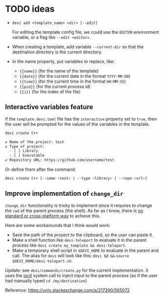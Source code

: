 # TODO ideas

- `devi add <template_name> <dir> [--edit]`

  For editing the template config file, we could use the `EDITOR`
  environment variable, or a flag like `--edit <editor>`.

- When creating a template, add variable `--current-dir` so that the
  destination directory is the current directory.

- In the name property, put variables to replace, like:
  - `{{name}}` (for the name of the template)
  - `{{date}}` (for the current date in the format `YYYY-MM-DD`)
  - `{{time}}` (for the current time in the format `HH:MM:SS`)
  - `{{pid}}` (for the current process id)
  - `{{i}}` (for the index of the file)

## Interactive variables feature

If the `template.devi.toml` file has the `interactive` property set to
`true`, then the user will be prompted for the values of the variables
in the template.

```sh
devi create C++

✔️ Name of the project: test
✔️ Type of project:
  - [ ] Library
  - [ ] Executable
✔️ Repository URL: https://github.com/username/test
```

Or define them after the command:

```sh
devi create C++ [--name <test> | --type <library> | --repo <url>]
```

## Improve implementation of `change_dir`

`change_dir` functionality is tricky to implement since it requires to change the
`cwd` of the parent process (the shell). As far as I know, there is
[no standard or cross-platform way](https://stackoverflow.com/questions/2375003/how-do-i-set-the-working-directory-of-the-parent-process)
to achieve this.

Here are some workarounds that I think would work:

- Save the path of the proyect to the clipboard, so the user can paste it.
- Make a shell function like `devi-teleport` to evaluate it in the
  parent process like `devi create my_template && devi-teleport`.
- Make a temporary shell script in `$DEVI_HOME` to evaluate in the parent
  and call. The alias for `devi` will look like this: `devi $@ &&`
  `source $DEVI_HOME/devi-teleport.sh`.

Update: see `devi/commands/create.py` for the current implementation. It uses
the [ioctl](https://docs.python.org/3/library/fcntl.html#fcntl.ioctl) system
call to inject input to the parent process (as if the user had manually typed
`cd /my/destination`)

Reference: https://unix.stackexchange.com/a/217390/565072
